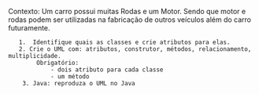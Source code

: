   Contexto: Um carro possui muitas Rodas e um Motor. Sendo que motor e rodas podem
        ser utilizadas na fabricação de outros veículos além do carro futuramente.

       1.  Identifique quais as classes e crie atributos para elas.
       2. Crie o UML com: atributos, construtor, métodos, relacionamento, multiplicidade.
            Obrigatório:
                - dois atributo para cada classe
                - um método
        3. Java: reproduza o UML no Java
     